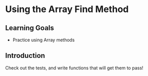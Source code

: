 # Using the Array Find Method

## Learning Goals

* Practice using Array methods
## Introduction

Check out the tests, and write functions that will get them to pass!

